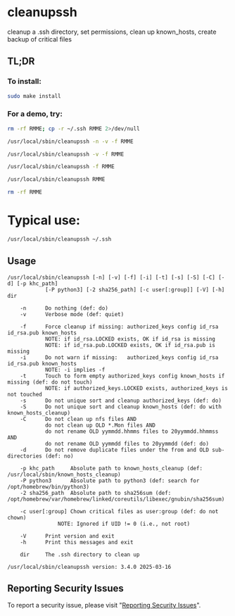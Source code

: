 # cleanupssh

cleanup a .ssh directory, set permissions, clean up known_hosts, create backup of critical files


## TL;DR


### To install:

```sh
sudo make install
```

### For a demo, try:

```sh
rm -rf RMME; cp -r ~/.ssh RMME 2>/dev/null

/usr/local/sbin/cleanupssh -n -v -f RMME

/usr/local/sbin/cleanupssh -v -f RMME

/usr/local/sbin/cleanupssh -f RMME

/usr/local/sbin/cleanupssh RMME

rm -rf RMME
```

# Typical use:

```sh
/usr/local/sbin/cleanupssh ~/.ssh
```


## Usage

```
/usr/local/sbin/cleanupssh [-n] [-v] [-f] [-i] [-t] [-s] [-S] [-C] [-d] [-p khc_path]
			[-P python3] [-2 sha256_path] [-c user[:group]] [-V] [-h] dir

    -n		Do nothing (def: do)
    -v		Verbose mode (def: quiet)

    -f		Force cleanup if missing: authorized_keys config id_rsa id_rsa.pub known_hosts
		    NOTE: if id_rsa.LOCKED exists, OK if id_rsa is missing
		    NOTE: if id_rsa.pub.LOCKED exists, OK if id_rsa.pub is missing
    -i		Do not warn if missing:   authorized_keys config id_rsa id_rsa.pub known_hosts
		    NOTE: -i implies -f
    -t		Touch to form empty authorized_keys config known_hosts if missing (def: do not touch)
		    NOTE: if authorized_keys.LOCKED exists, authorized_keys is not touched
    -s		Do not unique sort and cleanup authorized_keys (def: do)
    -S		Do not unique sort and cleanup known_hosts (def: do with known_hosts_cleanup)
    -C		Do not clean up nfs files AND
		    do not clean up OLD *.Mon files AND
		    do not rename OLD yymmdd.hhmms files to 20yymmdd.hhmmss AND
		    do not rename OLD yymmdd files to 20yymmdd (def: do)
    -d		Do not remove duplicate files under the from and OLD sub-directories (def: no)

    -p khc_path		Absolute path to known_hosts_cleanup (def: /usr/local/sbin/known_hosts_cleanup)
    -P python3		Absolute path to python3 (def: search for /opt/homebrew/bin/python3)
    -2 sha256_path	Absolute path to sha256sum (def: /opt/homebrew/var/homebrew/linked/coreutils/libexec/gnubin/sha256sum)

    -c user[:group]	Chown critical files as user:group (def: do not chown)
			    NOTE: Ignored if UID != 0 (i.e., not root)

    -V		Print version and exit
    -h		Print this messages and exit

    dir		The .ssh directory to clean up

/usr/local/sbin/cleanupssh version: 3.4.0 2025-03-16
```


## Reporting Security Issues

To report a security issue, please visit "[Reporting Security Issues](security/policy/SECURITY.md)".
